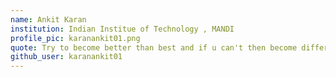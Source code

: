 ```yaml
---
name: Ankit Karan
institution: Indian Institue of Technology , MANDI
profile_pic: karanankit01.png
quote: Try to become better than best and if u can't then become different from rest .
github_user: karanankit01
---
```

